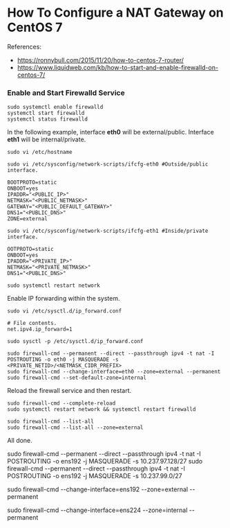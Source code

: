 # How To Configure a NAT Gateway on CentOS 7

References:

* https://ronnybull.com/2015/11/20/how-to-centos-7-router/
* https://www.liquidweb.com/kb/how-to-start-and-enable-firewalld-on-centos-7/

### Enable and Start Firewalld Service
```
sudo systemctl enable firewalld
systemctl start firewalld
systemctl status firewalld
```

In the following example, interface **eth0** will be external/public. Interface **eth1** will be internal/private.

```
sudo vi /etc/hostname
```

```
sudo vi /etc/sysconfig/network-scripts/ifcfg-eth0 #Outside/public interface.

BOOTPROTO=static
ONBOOT=yes
IPADDR="<PUBLIC_IP>"
NETMASK="<PUBLIC_NETMASK>"
GATEWAY="<PUBLIC_DEFAULT_GATEWAY>"
DNS1="<PUBLIC_DNS>"
ZONE=external
```

```
sudo vi /etc/sysconfig/network-scripts/ifcfg-eth1 #Inside/private interface.

OOTPROTO=static
ONBOOT=yes
IPADDR="<PRIVATE_IP>"
NETMASK="<PRIVATE_NETMASK>"
DNS1="<PUBLIC_DNS>"
```

```
sudo systemctl restart network
```

Enable IP forwarding within the system.

```
sudo vi /etc/sysctl.d/ip_forward.conf

# File contents.
net.ipv4.ip_forward=1
```

```
sudo sysctl -p /etc/sysctl.d/ip_forward.conf
```

```
sudo firewall-cmd --permanent --direct --passthrough ipv4 -t nat -I POSTROUTING -o eth0 -j MASQUERADE -s <PRIVATE_NETID>/<NETMASK_CIDR_PREFIX>
sudo firewall-cmd --change-interface=eth0 --zone=external --permanent
sudo firewall-cmd --set-default-zone=internal
```

Reload the firewall service and then restart.

```
sudo firewall-cmd --complete-reload
sudo systemctl restart network && systemctl restart firewalld
```

```
sudo firewall-cmd --list-all
sudo firewall-cmd --list-all --zone=external
```

All done.








sudo firewall-cmd --permanent --direct --passthrough ipv4 -t nat -I POSTROUTING -o ens192 -j MASQUERADE -s 10.237.97.128/27
sudo firewall-cmd --permanent --direct --passthrough ipv4 -t nat -I POSTROUTING -o ens192 -j MASQUERADE -s 10.237.99.0/27

sudo firewall-cmd --change-interface=ens192 --zone=external --permanent

sudo firewall-cmd --change-interface=ens224 --zone=internal --permanent
